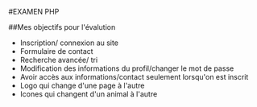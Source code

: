 #EXAMEN PHP

##Mes objectifs pour l'évalution

- Inscription/ connexion au site
- Formulaire de contact
- Recherche avancée/ tri
- Modification des informations du profil/changer le mot de passe
- Avoir accès aux informations/contact seulement lorsqu'on est inscrit
- Logo qui change d'une page à l'autre
- Icones qui changent d'un animal à l'autre
